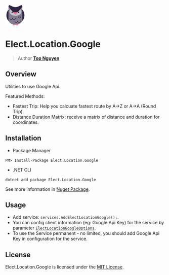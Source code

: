﻿![Logo](../../../Logo.png)
# Elect.Location.Google
> Author [**Top Nguyen**](http://topnguyen.net)

## Overview

Utilities to use Google Api.

Featured Methods:
- Fastest Trip: Help you calcuate fastest route by A->Z or A->A (Round Trip).
- Distance Duration Matrix: receive a matrix of distance and duration for coordinates.

## Installation
- Package Manager
```
PM> Install-Package Elect.Location.Google
```
- .NET CLI
```
dotnet add package Elect.Location.Google
```

See more information in [Nuget Package](https://www.nuget.org/packages/Elect.Location.Google/).

## Usage

- Add service: `services.AddElectLocationGoogle();`.
- You can config client information (eg: Google Api Key) for the service by parameter [`ElectLocationGoogleOptions`](Models/ElectLocationGoogleOptions.cs).
- To use the Service permanent - no limited, you should add Google Api Key in configuration for the service.

## License
Elect.Location.Google is licensed under the [MIT License](../../../LICENSE).